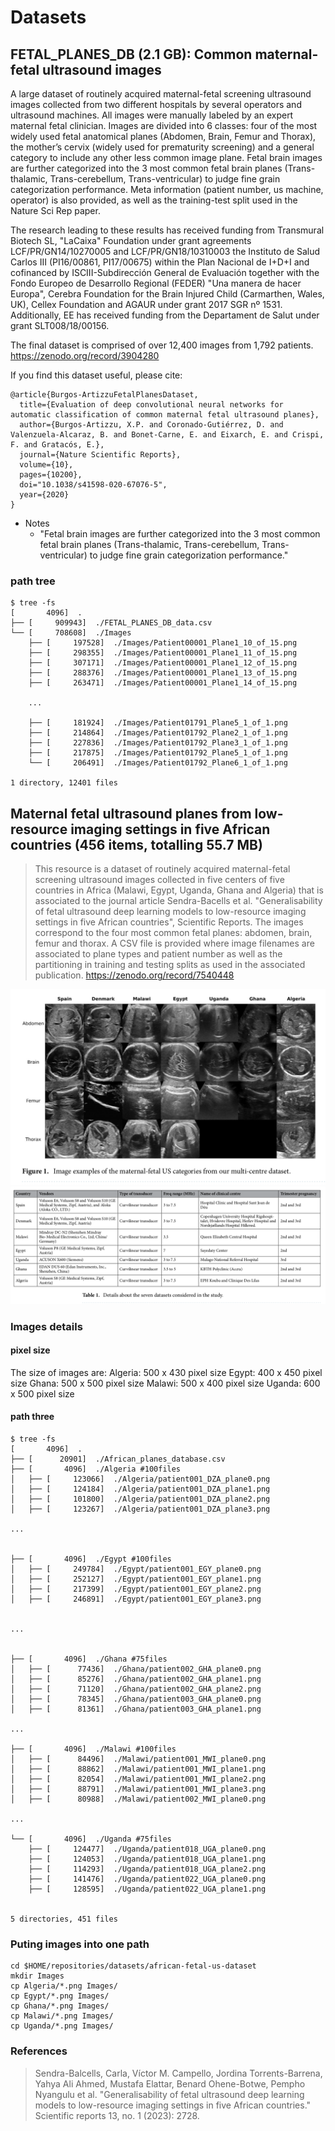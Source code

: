 # Datasets

## FETAL_PLANES_DB (2.1 GB): Common maternal-fetal ultrasound images
A large dataset of routinely acquired maternal-fetal screening ultrasound images collected from two different hospitals by several operators and ultrasound machines. All images were manually labeled by an expert maternal fetal clinician. Images are divided into 6 classes: four of the most widely used fetal anatomical planes (Abdomen, Brain, Femur and Thorax), the mother’s cervix (widely used for prematurity screening) and a general category to include any other less common image plane. Fetal brain images are further categorized into the 3 most common fetal brain planes (Trans-thalamic, Trans-cerebellum, Trans-ventricular) to judge fine grain categorization performance. Meta information (patient number, us machine, operator) is also provided, as well as the training-test split used in the Nature Sci Rep paper.

The research leading to these results has received funding from Transmural Biotech SL, "LaCaixa" Foundation under grant agreements LCF/PR/GN14/10270005 and LCF/PR/GN18/10310003 the Instituto de Salud Carlos III (PI16/00861, PI17/00675) within the Plan Nacional de I+D+I and cofinanced by ISCIII-Subdirección General de Evaluación together with the Fondo Europeo de Desarrollo Regional (FEDER) "Una manera de hacer Europa", Cerebra Foundation for the Brain Injured Child (Carmarthen, Wales, UK), Cellex Foundation and AGAUR under grant 2017 SGR nº 1531. Additionally, EE has received funding from the Departament de Salut under grant SLT008/18/00156. 

The final dataset is comprised of over 12,400 images from 1,792 patients. https://zenodo.org/record/3904280

If you find this dataset useful, please cite:

    @article{Burgos-ArtizzuFetalPlanesDataset,
      title={Evaluation of deep convolutional neural networks for automatic classification of common maternal fetal ultrasound planes},
      author={Burgos-Artizzu, X.P. and Coronado-Gutiérrez, D. and Valenzuela-Alcaraz, B. and Bonet-Carne, E. and Eixarch, E. and Crispi, F. and Gratacós, E.},
      journal={Nature Scientific Reports}, 
      volume={10},
      pages={10200},
      doi="10.1038/s41598-020-67076-5",
      year={2020}
    } 

* Notes
	* "Fetal brain images are further categorized into the 3 most common fetal brain planes (Trans-thalamic, Trans-cerebellum, Trans-ventricular) to judge fine grain categorization performance."

### path tree 
```
$ tree -fs
[       4096]  .
├── [     909943]  ./FETAL_PLANES_DB_data.csv
└── [     708608]  ./Images
    ├── [     197528]  ./Images/Patient00001_Plane1_10_of_15.png
    ├── [     298355]  ./Images/Patient00001_Plane1_11_of_15.png
    ├── [     307171]  ./Images/Patient00001_Plane1_12_of_15.png
    ├── [     288376]  ./Images/Patient00001_Plane1_13_of_15.png
    ├── [     263471]  ./Images/Patient00001_Plane1_14_of_15.png

	...

    ├── [     181924]  ./Images/Patient01791_Plane5_1_of_1.png
    ├── [     214864]  ./Images/Patient01792_Plane2_1_of_1.png
    ├── [     227836]  ./Images/Patient01792_Plane3_1_of_1.png
    ├── [     217875]  ./Images/Patient01792_Plane5_1_of_1.png
    └── [     206491]  ./Images/Patient01792_Plane6_1_of_1.png

1 directory, 12401 files
```

## Maternal fetal ultrasound planes from low-resource imaging settings in five African countries (456 items, totalling 55.7 MB)
> This resource is a dataset of routinely acquired maternal-fetal screening ultrasound images collected in five centers of five countries in Africa (Malawi, Egypt, Uganda, Ghana and Algeria) that is associated to the journal article Sendra-Bacells et al. "Generalisability of fetal ultrasound deep learning models to low-resource imaging settings in five African countries", Scientific Reports. The images correspond to the four most common fetal planes: abdomen, brain, femur and thorax. A CSV file is provided where image filenames are associated to plane types and patient number as well as the partitioning in training and testing splits as used in the associated publication.
https://zenodo.org/record/7540448

![fig](SendraBalcells2023_fig1.png)
![fig](SendraBalcells2023_table1.png)



### Images details

#### pixel size

The size of images are:
Algeria: 500 x 430 pixel size
Egypt: 400 x 450 pixel size
Ghana: 500 x 500 pixel size
Malawi: 500 x 400 pixel size
Uganda: 600 x 500 pixel size

#### path three 
```
$ tree -fs
[       4096]  .
├── [      20901]  ./African_planes_database.csv
├── [       4096]  ./Algeria #100files
│   ├── [     123066]  ./Algeria/patient001_DZA_plane0.png
│   ├── [     124184]  ./Algeria/patient001_DZA_plane1.png
│   ├── [     101800]  ./Algeria/patient001_DZA_plane2.png
│   ├── [     123267]  ./Algeria/patient001_DZA_plane3.png

...


├── [       4096]  ./Egypt #100files
│   ├── [     249784]  ./Egypt/patient001_EGY_plane0.png
│   ├── [     252127]  ./Egypt/patient001_EGY_plane1.png
│   ├── [     217399]  ./Egypt/patient001_EGY_plane2.png
│   ├── [     246891]  ./Egypt/patient001_EGY_plane3.png


...


├── [       4096]  ./Ghana #75files
│   ├── [      77436]  ./Ghana/patient002_GHA_plane0.png
│   ├── [      85276]  ./Ghana/patient002_GHA_plane1.png
│   ├── [      71120]  ./Ghana/patient002_GHA_plane2.png
│   ├── [      78345]  ./Ghana/patient003_GHA_plane0.png
│   ├── [      81361]  ./Ghana/patient003_GHA_plane1.png

...

├── [       4096]  ./Malawi #100files
│   ├── [      84496]  ./Malawi/patient001_MWI_plane0.png
│   ├── [      88862]  ./Malawi/patient001_MWI_plane1.png
│   ├── [      82054]  ./Malawi/patient001_MWI_plane2.png
│   ├── [      88791]  ./Malawi/patient001_MWI_plane3.png
│   ├── [      80988]  ./Malawi/patient002_MWI_plane0.png

...

└── [       4096]  ./Uganda #75files
    ├── [     124477]  ./Uganda/patient018_UGA_plane0.png
    ├── [     124053]  ./Uganda/patient018_UGA_plane1.png
    ├── [     114293]  ./Uganda/patient018_UGA_plane2.png
    ├── [     141476]  ./Uganda/patient022_UGA_plane0.png
    ├── [     128595]  ./Uganda/patient022_UGA_plane1.png


5 directories, 451 files
```

### Puting images into one path

```
cd $HOME/repositories/datasets/african-fetal-us-dataset
mkdir Images
cp Algeria/*.png Images/
cp Egypt/*.png Images/
cp Ghana/*.png Images/
cp Malawi/*.png Images/
cp Uganda/*.png Images/
```

### References
> Sendra-Balcells, Carla, Víctor M. Campello, Jordina Torrents-Barrena, Yahya Ali Ahmed, Mustafa Elattar, Benard Ohene-Botwe, Pempho Nyangulu et al. 
> "Generalisability of fetal ultrasound deep learning models to low-resource imaging settings in five African countries." 
> Scientific reports 13, no. 1 (2023): 2728.

